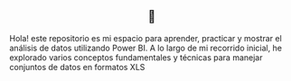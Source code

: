 <h2 align="center">👋 </h1>
Hola! este repositorio es mi espacio para aprender, practicar y mostrar el análisis de datos utilizando Power BI. A lo largo de mi recorrido inicial, he explorado varios conceptos fundamentales y técnicas para manejar conjuntos de datos en formatos XLS





